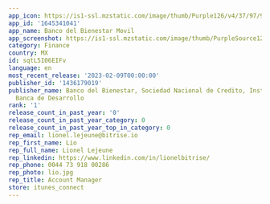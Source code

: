 ```yaml
---
app_icon: https://is1-ssl.mzstatic.com/image/thumb/Purple126/v4/37/97/97/3797979a-8691-b518-83c7-10f074ba993d/AppIcon-1x_U007emarketing-0-7-0-85-220.png/1024x1024bb.png
app_id: '1645341041'
app_name: Banco del Bienestar Movil
app_screenshot: https://is1-ssl.mzstatic.com/image/thumb/PurpleSource122/v4/48/88/97/4888975e-1a3f-a4a1-646b-311f307ae0f7/091d0821-b2b3-4771-813a-b14d1af29554_Pantalla_6-5_app_1242x2688-02.jpg/1242x2688bb.png
category: Finance
country: MX
id: sqtL5I06EIFv
language: en
most_recent_release: '2023-02-09T00:00:00'
publisher_id: '1436179019'
publisher_name: Banco del Bienestar, Sociedad Nacional de Credito, Institucion de
  Banca de Desarrollo
rank: '1'
release_count_in_past_year: '0'
release_count_in_past_year_category: 0
release_count_in_past_year_top_in_category: 0
rep_email: lionel.lejeune@bitrise.io
rep_first_name: Lio
rep_full_name: Lionel Lejeune
rep_linkedin: https://www.linkedin.com/in/lionelbitrise/
rep_phone: 0044 73 918 00286
rep_photo: lio.jpg
rep_title: Account Manager
store: itunes_connect
---
```

